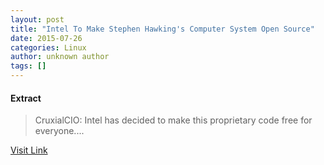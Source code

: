 ```yaml
---
layout: post
title: "Intel To Make Stephen Hawking's Computer System Open Source"
date: 2015-07-26
categories: Linux
author: unknown author
tags: []
---
```





#### Extract
>CruxialCIO: Intel has decided to make this proprietary code free for everyone....



[Visit Link](http://www.linuxtoday.com/high_performance/intel-to-make-stephen-hawkings-computer-system-open-source.html)


